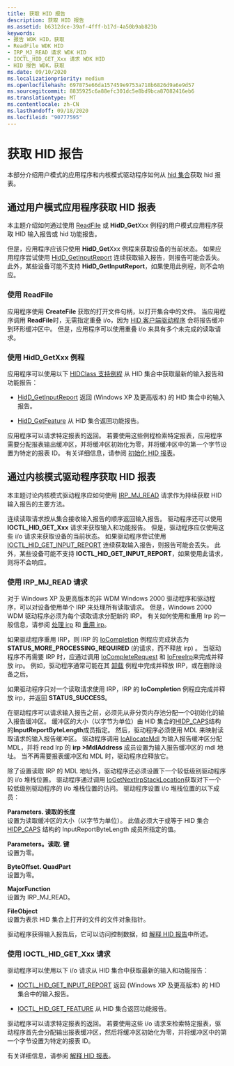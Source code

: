 ```yaml
---
title: 获取 HID 报告
description: 获取 HID 报告
ms.assetid: b6312dce-39af-4fff-b17d-4a50b9ab823b
keywords:
- 报告 WDK HID，获取
- ReadFile WDK HID
- IRP_MJ_READ 请求 WDK HID
- IOCTL_HID_GET_Xxx 请求 WDK HID
- HID 报告 WDK，获取
ms.date: 09/10/2020
ms.localizationpriority: medium
ms.openlocfilehash: 697875e66da157459e9753a718b6826d9a6e9d57
ms.sourcegitcommit: 8835925c6a88efc301dc5e8bd9bca87082416eb6
ms.translationtype: MT
ms.contentlocale: zh-CN
ms.lasthandoff: 09/18/2020
ms.locfileid: "90777595"
---
```

# <a name="obtaining-hid-reports"></a>获取 HID 报告

本部分介绍用户模式的应用程序和内核模式驱动程序如何从 [hid 集合](hid-collections.md)获取 hid 报表。

## <a name="obtaining-hid-reports-by-user-mode-applications"></a>通过用户模式应用程序获取 HID 报表

本主题介绍如何通过使用 [ReadFile](/windows/win32/api/fileapi/nf-fileapi-readfile) 或 **HidD_Get**Xxx 例程的用户模式应用程序获取 HID 输入报告或 hid 功能报告。

但是，应用程序应该只使用 **HidD_Get**Xxx 例程来获取设备的当前状态。 如果应用程序尝试使用 [HidD_GetInputReport](/windows-hardware/drivers/ddi/hidsdi/nf-hidsdi-hidd_getinputreport) 连续获取输入报告，则报告可能会丢失。 此外，某些设备可能不支持 **HidD_GetInputReport**，如果使用此例程，则不会响应。

### <a name="using-readfile"></a>使用 ReadFile

应用程序使用 **CreateFile** 获取的打开文件句柄，以打开集合中的文件。 当应用程序调用 **ReadFile**时，无需指定重叠 i/o，因为 [HID 客户端驱动程序](keyboard-and-mouse-hid-client-drivers.md) 会将报告缓冲到环形缓冲区中。 但是，应用程序可以使用重叠 i/o 来具有多个未完成的读取请求。

### <a name="using-hidd_getxxx-routines"></a>使用 HidD_GetXxx 例程

应用程序可以使用以下 [HIDClass 支持例程](/windows-hardware/drivers/ddi/_hid/#hidclass-support-routines) 从 HID 集合中获取最新的输入报告和功能报告：

- [HidD_GetInputReport](/windows-hardware/drivers/ddi/hidsdi/nf-hidsdi-hidd_getinputreport) 返回 (Windows XP 及更高版本) 的 HID 集合中的输入报告。

- [HidD_GetFeature](/windows-hardware/drivers/ddi/hidsdi/nf-hidsdi-hidd_getfeature) 从 HID 集合返回功能报告。

应用程序可以请求特定报表的返回。 若要使用这些例程检索特定报表，应用程序需要分配报表输出缓冲区，并将缓冲区初始化为零，并将缓冲区中的第一个字节设置为特定的报表 ID。 有关详细信息，请参阅 [初始化 HID 报表](initializing-hid-reports.md)。

## <a name="obtaining-hid-reports-by-kernel-mode-drivers"></a>通过内核模式驱动程序获取 HID 报表

本主题讨论内核模式驱动程序应如何使用 [IRP_MJ_READ](/windows-hardware/drivers/ifs/irp-mj-read) 请求作为持续获取 HID 输入报告的主要方法。

连续读取请求按从集合接收输入报告的顺序返回输入报告。 驱动程序还可以使用 **IOCTL_HID_GET_Xxx** 请求来获取输入和功能报告。 但是，驱动程序应仅使用这些 i/o 请求来获取设备的当前状态。 如果驱动程序尝试使用 [IOCTL_HID_GET_INPUT_REPORT](/windows-hardware/drivers/ddi/hidclass/ni-hidclass-ioctl_hid_get_input_report) 连续获取输入报告，则报告可能会丢失。 此外，某些设备可能不支持 **IOCTL_HID_GET_INPUT_REPORT**，如果使用此请求，则将不会响应。

### <a name="using-irp_mj_read-requests"></a>使用 IRP_MJ_READ 请求

对于 Windows XP 及更高版本的非 WDM Windows 2000 驱动程序和驱动程序，可以对设备使用单个 IRP 来处理所有读取请求。 但是，Windows 2000 WDM 驱动程序必须为每个读取请求分配新的 IRP。 有关如何使用和重用 Irp 的一般信息，请参阅 [处理 irp](/windows-hardware/drivers/kernel/handling-irps) 和 [重用 irp](/windows-hardware/drivers/kernel/reusing-irps)。

如果驱动程序重用 IRP，则 IRP 的 [IoCompletion](/windows-hardware/drivers/ddi/wdm/nc-wdm-io_completion_routine) 例程应完成状态为 **STATUS_MORE_PROCESSING_REQUIRED** (的请求，而不释放 irp) 。 当驱动程序不再需要 IRP 时，应通过调用 [IoCompleteRequest](/windows-hardware/drivers/ddi/wdm/nf-wdm-iocompleterequest) 和 [IoFreeIrp](/windows-hardware/drivers/ddi/wdm/nf-wdm-iofreeirp)来完成并释放 irp。 例如，驱动程序通常可能在其 [卸载](/windows-hardware/drivers/kernel/unload-routine-functionality) 例程中完成并释放 IRP，或在删除设备之后。

如果驱动程序只对一个读取请求使用 IRP，IRP 的 **IoCompletion** 例程应完成并释放 irp，并返回 **STATUS_SUCCESS**。

在驱动程序可以请求输入报告之前，必须先从非分页内存池分配一个0初始化的输入报告缓冲区。 缓冲区的大小（以字节为单位）由 HID 集合的[HIDP_CAPS](/windows-hardware/drivers/ddi/hidpi/ns-hidpi-_hidp_caps)结构的**InputReportByteLength**成员指定。 然后，驱动程序必须使用 MDL 来映射读取请求的输入报告缓冲区。 驱动程序调用 [IoAllocateMdl](/windows-hardware/drivers/ddi/wdm/nf-wdm-ioallocatemdl) 为输入报告缓冲区分配 MDL，并将 read Irp 的 **irp >MdlAddress** 成员设置为输入报告缓冲区的 mdl 地址。 当不再需要报表缓冲区和 MDL 时，驱动程序应释放它。

除了设置读取 IRP 的 MDL 地址外，驱动程序还必须设置下一个较低级别驱动程序的 i/o 堆栈位置。 驱动程序通过调用 [IoGetNextIrpStackLocation](/windows-hardware/drivers/ddi/wdm/nf-wdm-iogetnextirpstacklocation)获取对下一个较低级别驱动程序的 i/o 堆栈位置的访问。 驱动程序设置 i/o 堆栈位置的以下成员：

**Parameters. 读取的长度**<br>
设置为读取缓冲区的大小（以字节为单位）。 此值必须大于或等于 HID 集合 [HIDP_CAPS](/windows-hardware/drivers/ddi/hidpi/ns-hidpi-_hidp_caps) 结构的 InputReportByteLength 成员所指定的值。

**Parameters。读取. 键**<br>
设置为零。

**ByteOffset. QuadPart**<br>
设置为零。

**MajorFunction**<br>
设置为 IRP_MJ_READ。

**FileObject**<br>
设置为表示 HID 集合上打开的文件的文件对象指针。

驱动程序获得输入报告后，它可以访问控制数据，如 [解释 HID 报告](interpreting-hid-reports.md)中所述。

### <a name="using-ioctl_hid_get_xxx-requests"></a>使用 IOCTL_HID_GET_Xxx 请求

驱动程序可以使用以下 i/o 请求从 HID 集合中获取最新的输入和功能报告：

- [IOCTL_HID_GET_INPUT_REPORT](/windows-hardware/drivers/ddi/hidclass/ni-hidclass-ioctl_hid_get_input_report) 返回 (Windows XP 及更高版本) 的 HID 集合中的输入报告。

- [IOCTL_HID_GET_FEATURE](/windows-hardware/drivers/ddi/hidclass/ni-hidclass-ioctl_hid_get_feature) 从 HID 集合返回功能报告。

驱动程序可以请求特定报表的返回。 若要使用这些 i/o 请求来检索特定报表，驱动程序首先会分配输出报表缓冲区，然后将缓冲区初始化为零，并将缓冲区中的第一个字节设置为特定的报表 ID。

有关详细信息，请参阅 [解释 HID 报表](interpreting-hid-reports.md)。

